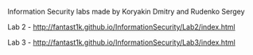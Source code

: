 Information Security labs made by Koryakin Dmitry and Rudenko Sergey 

Lab 2 - http://fantast1k.github.io/InformationSecurity/Lab2/index.html

Lab 3 - http://fantast1k.github.io/InformationSecurity/Lab3/index.html